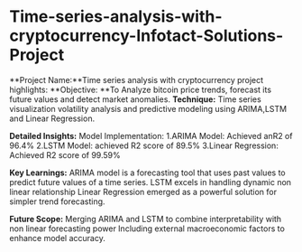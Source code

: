 # Time-series-analysis-with-cryptocurrency-Infotact-Solutions-Project
**Project Name:**Time series analysis with cryptocurrency
project highlights:
**Objective: **To Analyze bitcoin price trends, forecast its future values and detect market anomalies.
**Technique:** Time series visualization volatility analysis and predictive modeling using ARIMA,LSTM and Linear Regression.

**Detailed Insights:**
Model Implementation:
1.ARIMA Model: Achieved anR2 of 96.4% 
2.LSTM Model: achieved R2 score of 89.5%
3.Linear Regression: Achieved R2 score of 99.59%

**Key Learnings:**
ARIMA model is a forecasting tool that uses past values to predict future values of a time series.
LSTM excels in handling dynamic non linear relationship
Linear Regression emerged as a powerful solution for simpler trend forecasting.

**Future Scope:**
Merging ARIMA and LSTM to combine interpretability with non linear forecasting power
Including external macroeconomic factors to enhance model accuracy.

